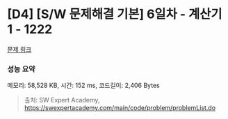 # [D4] [S/W 문제해결 기본] 6일차 - 계산기1 - 1222 

[문제 링크](https://swexpertacademy.com/main/code/problem/problemDetail.do?contestProbId=AV14mbSaAEwCFAYD) 

### 성능 요약

메모리: 58,528 KB, 시간: 152 ms, 코드길이: 2,406 Bytes



> 출처: SW Expert Academy, https://swexpertacademy.com/main/code/problem/problemList.do